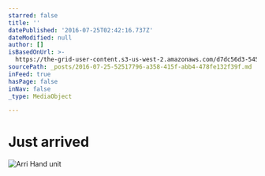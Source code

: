 ```yaml
---
starred: false
title: ''
datePublished: '2016-07-25T02:42:16.737Z'
dateModified: null
author: []
isBasedOnUrl: >-
  https://the-grid-user-content.s3-us-west-2.amazonaws.com/d7dc56d3-5451-4e88-9260-9cd73ca18e15.jpg
sourcePath: _posts/2016-07-25-52517796-a358-415f-abb4-478fe132f39f.md
inFeed: true
hasPage: false
inNav: false
_type: MediaObject

---
```

# Just arrived
![Arri Hand unit ](https://the-grid-user-content.s3-us-west-2.amazonaws.com/d7dc56d3-5451-4e88-9260-9cd73ca18e15.jpg)
